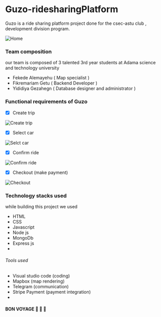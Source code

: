 # Guzo-ridesharingPlatform
Guzo is a ride sharing platform project done for the csec-astu club , development division program.

![Home](https://github.com/philica/Guzo-ridesharingPlatform/blob/master/public/Images/1.png?raw=true)

### Team composition

our team is composed of 3 talented 3rd year students at Adama science and technology university
- Fekede Alemayehu ( Map specialist )
- Fikremariam Getu ( Backend Developer )
- Yididiya Gezahegn ( Database designer and administrator )

### Functional requirements of Guzo 

- [x] Create trip

![Create trip](https://github.com/philica/Guzo-ridesharingPlatform/blob/master/public/Images/7.png?raw=true)

- [x] Select car

![Selct car](https://github.com/philica/Guzo-ridesharingPlatform/blob/master/public/Images/8.png?raw=true)

- [x] Confirm ride

![Confirm ride](https://github.com/philica/Guzo-ridesharingPlatform/blob/master/public/Images/9.png?raw=true)

- [x] Checkout (make payment)

![Checkout](https://github.com/philica/Guzo-ridesharingPlatform/blob/master/public/Images/pay.jpg?raw=true)

### Technology stacks used 

while building this project we used 
- HTML
- CSS
- Javascript
- Node js
- MongoDb
- Express js
-
###### Tools used

- Visual studio code (coding)
- Mapbox (map rendering)
- Telegram (communication)
- Stripe Payment (payment integration)
-

#### BON VOYAGE :tada: :tada: :tada:

